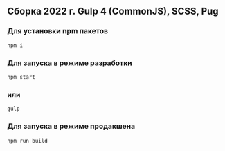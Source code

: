 ## Сборка 2022 г. Gulp 4 (CommonJS), SCSS, Pug


### Для установки npm пакетов

```
npm i
```

### Для запуска в режиме разработки 
```
npm start
```

### или
```
gulp
```

### Для запуска в режиме продакшена
```
npm run build
```